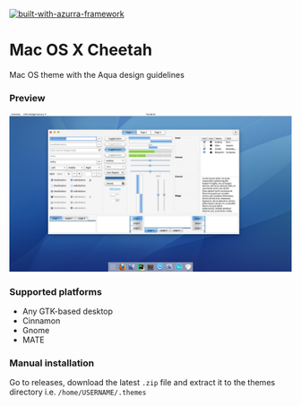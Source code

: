 [![built-with-azurra-framework](https://github.com/B00merang-Project/Azurra_framework/raw/assets/azurra_framework_smaller.png)](https://github.com/B00merang-Project/Azurra_framework)

# Mac OS X Cheetah
Mac OS theme with the Aqua design guidelines

### Preview
![mac-os-x](https://github.com/B00merang-Project/gallery/raw/master/Mac%20OS%20X%20Cheetah%20(3).png)

### Supported platforms
- Any GTK-based desktop
- Cinnamon
- Gnome
- MATE

### Manual installation
Go to releases, download the latest `.zip` file and extract it to the themes directory i.e. `/home/USERNAME/.themes`
